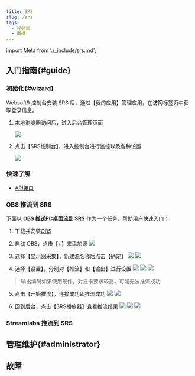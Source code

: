 ```yaml
---
title: SRS
slug: /srs
tags:
  - 视频流
  - 直播
---
```


import Meta from './_include/srs.md';

<Meta name="meta" />

## 入门指南{#guide}

### 初始化{#wizard}

Websoft9 控制台安装 SRS 后，通过【我的应用】管理应用，在**访问**标签页中获取登录信息。  

1. 本地浏览器访问后，进入后台管理页面

   ![](https://libs.websoft9.com/Websoft9/DocsPicture/zh/srs/srs-init-websoft9.png)

2. 点击【SRS控制台】，进入控制台进行监控以及各种设置

   ![](https://libs.websoft9.com/Websoft9/DocsPicture/zh/srs/srs-console-websoft9.png)

### 快速了解

- [API接口](https://ossrs.net/lts/zh-cn/docs/v4/doc/http-api)

### OBS 推流到 SRS

下面以 **OBS 推送PC桌面流到 SRS** 作为一个任务，帮助用户快速入门：

1. 下载并安装[OBS](https://obsproject.com/download)

2. 启动 OBS，点击【+】来添加源
   ![](https://libs.websoft9.com/Websoft9/DocsPicture/zh/srs/srs-add-websoft9.png)

3. 选择【显示器采集】，新建源名称后点击【确定】
   ![](https://libs.websoft9.com/Websoft9/DocsPicture/zh/srs/srs-add1-websoft9.png)
   ![](https://libs.websoft9.com/Websoft9/DocsPicture/zh/srs/srs-add2-websoft9.png)

4. 选择【设置】，分别对【推流】和【输出】进行设置
   ![](https://libs.websoft9.com/Websoft9/DocsPicture/zh/srs/srs-set-websoft9.png)
   ![](https://libs.websoft9.com/Websoft9/DocsPicture/zh/srs/srs-set1-websoft9.png)
   ![](https://libs.websoft9.com/Websoft9/DocsPicture/zh/srs/srs-set2-websoft9.png)

  > 输出编码如果使用硬件，对显卡要求较高，可能无法推流成功

5. 点击【开始推流】，连接成功即推流成功
   ![](https://libs.websoft9.com/Websoft9/DocsPicture/zh/srs/srs-tl1-websoft9.png)
   ![](https://libs.websoft9.com/Websoft9/DocsPicture/zh/srs/srs-tl2-websoft9.png)

6. 回到后台，点击【SRS播放器】查看推流结果
   ![](https://libs.websoft9.com/Websoft9/DocsPicture/zh/srs/srs-view1-websoft9.png)
   ![](https://libs.websoft9.com/Websoft9/DocsPicture/zh/srs/srs-view2-websoft9.png)
   ![](https://libs.websoft9.com/Websoft9/DocsPicture/zh/srs/srs-view3-websoft9.png)


### Streamlabs 推流到 SRS



## 管理维护{#administrator}

## 故障

